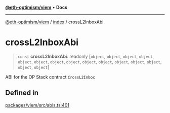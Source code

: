 [**@eth-optimism/viem**](../../README.md) • **Docs**

***

[@eth-optimism/viem](../../README.md) / [index](../README.md) / crossL2InboxAbi

# crossL2InboxAbi

> `const` **crossL2InboxAbi**: readonly [`object`, `object`, `object`, `object`, `object`, `object`, `object`, `object`, `object`, `object`, `object`, `object`, `object`, `object`, `object`]

ABI for the OP Stack contract `CrossL2Inbox`

## Defined in

[packages/viem/src/abis.ts:401](https://github.com/ethereum-optimism/ecosystem/blob/a99a99e6e8edfe86cc9b244149f498f9122cc99b/packages/viem/src/abis.ts#L401)
